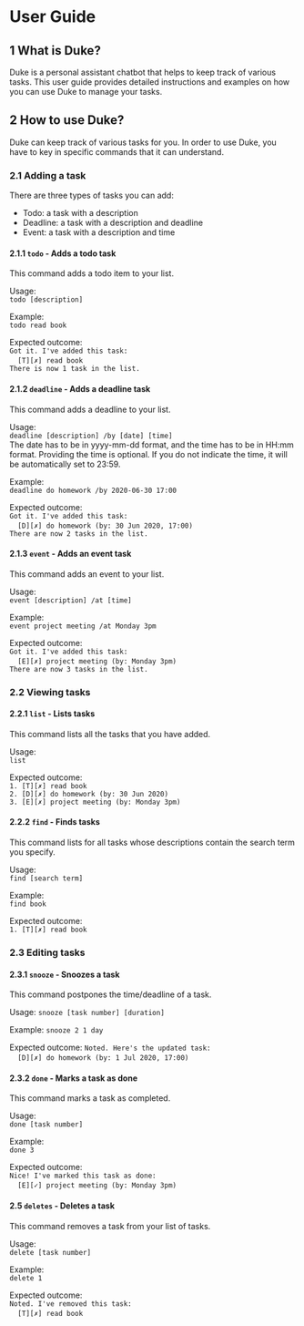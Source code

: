 # User Guide

## 1 What is Duke?

Duke is a personal assistant chatbot that helps to keep track of various tasks. This user guide provides detailed instructions and examples on how you can use Duke to manage your tasks.

## 2 How to use Duke?

Duke can keep track of various tasks for you. In order to use Duke, you have to key in specific commands that it can understand.

### 2.1 Adding a task

There are three types of tasks you can add:

- Todo: a task with a description
- Deadline: a task with a description and deadline
- Event: a task with a description and time

#### 2.1.1 `todo` - Adds a todo task
This command adds a todo item to your list.

Usage:  
`todo [description]`

Example:  
`todo read book`

Expected outcome:  
`Got it. I've added this task:`  
&#8203;`  [T][✗] read book`  
`There is now 1 task in the list.`

#### 2.1.2 `deadline` - Adds a deadline task
This command adds a deadline to your list.

Usage:  
`deadline [description] /by [date] [time]`  
The date has to be in yyyy-mm-dd format, and the time has to be in HH:mm format.
Providing the time is optional. If you do not indicate the time, it will be automatically set to 23:59.

Example:  
`deadline do homework /by 2020-06-30 17:00`

Expected outcome:  
`Got it. I've added this task:`  
&#8203;`  [D][✗] do homework (by: 30 Jun 2020, 17:00)`  
`There are now 2 tasks in the list.`

#### 2.1.3 `event` - Adds an event task
This command adds an event to your list.

Usage:  
`event [description] /at [time]`

Example:  
`event project meeting /at Monday 3pm`

Expected outcome:  
`Got it. I've added this task:`  
&#8203;`  [E][✗] project meeting (by: Monday 3pm)`  
`There are now 3 tasks in the list.`

### 2.2 Viewing tasks

#### 2.2.1 `list` - Lists tasks
This command lists all the tasks that you have added.

Usage:  
`list`

Expected outcome:  
`1. [T][✗] read book`  
`2. [D][✗] do homework (by: 30 Jun 2020)`  
`3. [E][✗] project meeting (by: Monday 3pm)`

#### 2.2.2 `find` - Finds tasks
This command lists for all tasks whose descriptions contain the search term you specify.

Usage:  
`find [search term]`

Example:  
`find book`

Expected outcome:  
`1. [T][✗] read book`

### 2.3 Editing tasks

#### 2.3.1 `snooze` - Snoozes a task
This command postpones the time/deadline of a task.

Usage:
`snooze [task number] [duration]`

Example:
`snooze 2 1 day`

Expected outcome:
`Noted. Here's the updated task:`  
&#8203;`  [D][✗] do homework (by: 1 Jul 2020, 17:00)`

#### 2.3.2 `done` - Marks a task as done
This command marks a task as completed.

Usage:  
`done [task number]`

Example:  
`done 3`

Expected outcome:  
`Nice! I've marked this task as done:`  
&#8203;`  [E][✓] project meeting (by: Monday 3pm)`

#### 2.5 `deletes` - Deletes a task
This command removes a task from your list of tasks.

Usage:  
`delete [task number]`

Example:  
`delete 1`

Expected outcome:  
`Noted. I've removed this task:`  
&#8203;`  [T][✗] read book`
